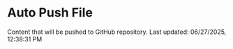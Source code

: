 # Auto Push File

Content that will be pushed to GitHub repository.
Last updated: 06/27/2025, 12:38:31 PM